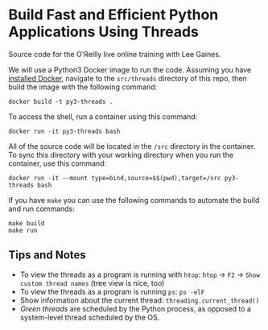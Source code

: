 # Build Fast and Efficient Python Applications Using Threads

Source code for the O'Reilly live online training with Lee Gaines.

We will use a Python3 Docker image to run the code. Assuming you have [installed Docker](https://docs.docker.com/get-docker/), navigate to the `src/threads` directory of this repo, then build the image with the following command:

```
docker build -t py3-threads .
```

To access the shell, run a container using this command:

```
docker run -it py3-threads bash
```

All of the source code will be located in the `/src` directory in the container. To sync this directory with your working directory when you run the container, use this command:

```
docker run -it --mount type=bind,source=$$(pwd),target=/src py3-threads bash
```

If you have `make` you can use the following commands to automate the build and run commands:

```
make build
make run
```

## Tips and Notes

* To view the threads as a program is running with `htop`: `htop` -> `F2` -> `Show custom thread names` (tree view is nice, too)
* To view the threads as a program is running `ps`: `ps -elF`
* Show information about the current thread: `threading.current_thread()`
* *Green threads* are scheduled by the Python process, as opposed to a system-level thread scheduled by the OS.
